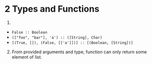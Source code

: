 # 2 Types and Functions
1.
 - `False :: Boolean`
 - `(["foo", "bar"], 'a') :: ([String], Char)`
 - `[(True, []), (False, [['a']])] :: [(Boolean, [String])]`

2. From provided arguments and type, function can only return some element of list.

